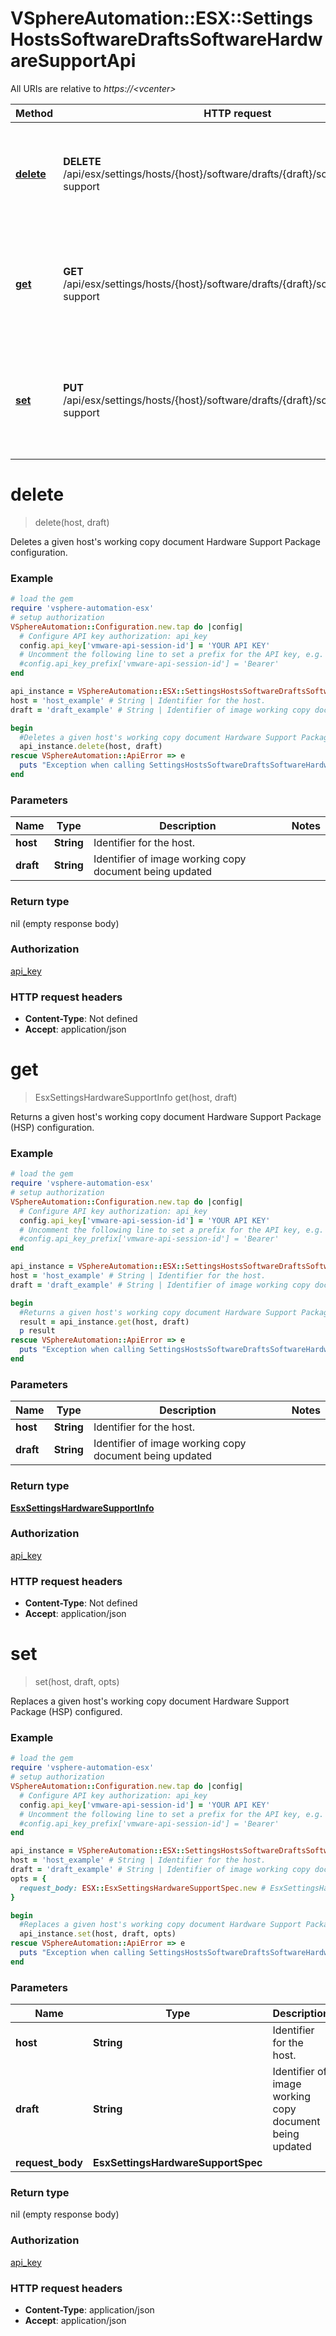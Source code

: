 # VSphereAutomation::ESX::SettingsHostsSoftwareDraftsSoftwareHardwareSupportApi

All URIs are relative to *https://&lt;vcenter&gt;*

Method | HTTP request | Description
------------- | ------------- | -------------
[**delete**](SettingsHostsSoftwareDraftsSoftwareHardwareSupportApi.md#delete) | **DELETE** /api/esx/settings/hosts/{host}/software/drafts/{draft}/software/hardware-support | Deletes a given host&#39;s working copy document Hardware Support Package configuration.
[**get**](SettingsHostsSoftwareDraftsSoftwareHardwareSupportApi.md#get) | **GET** /api/esx/settings/hosts/{host}/software/drafts/{draft}/software/hardware-support | Returns a given host&#39;s working copy document Hardware Support Package (HSP) configuration.
[**set**](SettingsHostsSoftwareDraftsSoftwareHardwareSupportApi.md#set) | **PUT** /api/esx/settings/hosts/{host}/software/drafts/{draft}/software/hardware-support | Replaces a given host&#39;s working copy document Hardware Support Package (HSP) configured.


# **delete**
> delete(host, draft)

Deletes a given host's working copy document Hardware Support Package configuration.

### Example
```ruby
# load the gem
require 'vsphere-automation-esx'
# setup authorization
VSphereAutomation::Configuration.new.tap do |config|
  # Configure API key authorization: api_key
  config.api_key['vmware-api-session-id'] = 'YOUR API KEY'
  # Uncomment the following line to set a prefix for the API key, e.g. 'Bearer' (defaults to nil)
  #config.api_key_prefix['vmware-api-session-id'] = 'Bearer'
end

api_instance = VSphereAutomation::ESX::SettingsHostsSoftwareDraftsSoftwareHardwareSupportApi.new
host = 'host_example' # String | Identifier for the host.
draft = 'draft_example' # String | Identifier of image working copy document being updated

begin
  #Deletes a given host's working copy document Hardware Support Package configuration.
  api_instance.delete(host, draft)
rescue VSphereAutomation::ApiError => e
  puts "Exception when calling SettingsHostsSoftwareDraftsSoftwareHardwareSupportApi->delete: #{e}"
end
```

### Parameters

Name | Type | Description  | Notes
------------- | ------------- | ------------- | -------------
 **host** | **String**| Identifier for the host. | 
 **draft** | **String**| Identifier of image working copy document being updated | 

### Return type

nil (empty response body)

### Authorization

[api_key](../README.md#api_key)

### HTTP request headers

 - **Content-Type**: Not defined
 - **Accept**: application/json



# **get**
> EsxSettingsHardwareSupportInfo get(host, draft)

Returns a given host's working copy document Hardware Support Package (HSP) configuration.

### Example
```ruby
# load the gem
require 'vsphere-automation-esx'
# setup authorization
VSphereAutomation::Configuration.new.tap do |config|
  # Configure API key authorization: api_key
  config.api_key['vmware-api-session-id'] = 'YOUR API KEY'
  # Uncomment the following line to set a prefix for the API key, e.g. 'Bearer' (defaults to nil)
  #config.api_key_prefix['vmware-api-session-id'] = 'Bearer'
end

api_instance = VSphereAutomation::ESX::SettingsHostsSoftwareDraftsSoftwareHardwareSupportApi.new
host = 'host_example' # String | Identifier for the host.
draft = 'draft_example' # String | Identifier of image working copy document being updated

begin
  #Returns a given host's working copy document Hardware Support Package (HSP) configuration.
  result = api_instance.get(host, draft)
  p result
rescue VSphereAutomation::ApiError => e
  puts "Exception when calling SettingsHostsSoftwareDraftsSoftwareHardwareSupportApi->get: #{e}"
end
```

### Parameters

Name | Type | Description  | Notes
------------- | ------------- | ------------- | -------------
 **host** | **String**| Identifier for the host. | 
 **draft** | **String**| Identifier of image working copy document being updated | 

### Return type

[**EsxSettingsHardwareSupportInfo**](EsxSettingsHardwareSupportInfo.md)

### Authorization

[api_key](../README.md#api_key)

### HTTP request headers

 - **Content-Type**: Not defined
 - **Accept**: application/json



# **set**
> set(host, draft, opts)

Replaces a given host's working copy document Hardware Support Package (HSP) configured.

### Example
```ruby
# load the gem
require 'vsphere-automation-esx'
# setup authorization
VSphereAutomation::Configuration.new.tap do |config|
  # Configure API key authorization: api_key
  config.api_key['vmware-api-session-id'] = 'YOUR API KEY'
  # Uncomment the following line to set a prefix for the API key, e.g. 'Bearer' (defaults to nil)
  #config.api_key_prefix['vmware-api-session-id'] = 'Bearer'
end

api_instance = VSphereAutomation::ESX::SettingsHostsSoftwareDraftsSoftwareHardwareSupportApi.new
host = 'host_example' # String | Identifier for the host.
draft = 'draft_example' # String | Identifier of image working copy document being updated
opts = {
  request_body: ESX::EsxSettingsHardwareSupportSpec.new # EsxSettingsHardwareSupportSpec | 
}

begin
  #Replaces a given host's working copy document Hardware Support Package (HSP) configured.
  api_instance.set(host, draft, opts)
rescue VSphereAutomation::ApiError => e
  puts "Exception when calling SettingsHostsSoftwareDraftsSoftwareHardwareSupportApi->set: #{e}"
end
```

### Parameters

Name | Type | Description  | Notes
------------- | ------------- | ------------- | -------------
 **host** | **String**| Identifier for the host. | 
 **draft** | **String**| Identifier of image working copy document being updated | 
 **request_body** | **EsxSettingsHardwareSupportSpec**|  | [optional] 

### Return type

nil (empty response body)

### Authorization

[api_key](../README.md#api_key)

### HTTP request headers

 - **Content-Type**: application/json
 - **Accept**: application/json



